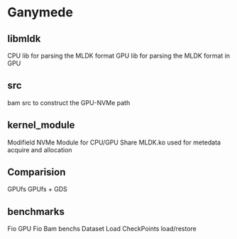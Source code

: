# Ganymede

## libmldk
CPU lib for parsing the MLDK format
GPU lib for parsing the MLDK format in GPU
## src
bam src to construct the GPU-NVMe path
## kernel_module
Modifield NVMe Module for CPU/GPU Share
MLDK.ko used for metedata acquire and allocation

## Comparision
GPUfs
GPUfs + GDS
## benchmarks
Fio
GPU Fio
Bam benchs
Dataset Load
CheckPoints load/restore
